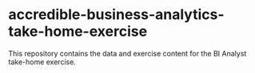 # accredible-business-analytics-take-home-exercise
This repository contains the data and exercise content for the BI Analyst take-home exercise.
